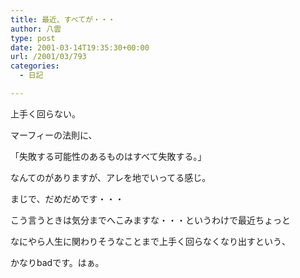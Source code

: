 ```yaml
---
title: 最近、すべてが・・・
author: 八雲
type: post
date: 2001-03-14T19:35:30+00:00
url: /2001/03/793
categories:
  - 日記

---
```

上手く回らない。
  
マーフィーの法則に、
  
「失敗する可能性のあるものはすべて失敗する。」
  
なんてのがありますが、アレを地でいってる感じ。
  
まじで、だめだめです・・・
  
こう言うときは気分までへこみますな・・・というわけで最近ちょっと
  
なにやら人生に関わりそうなことまで上手く回らなくなり出すという、
  
かなりbadです。はぁ。